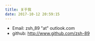 ```yaml
---
title: 关于我
date: 2017-10-12 20:59:15
---
```


+ Email: zsh_89 "at" outlook.com  
+ github: http://www.github.com/zsh-89

